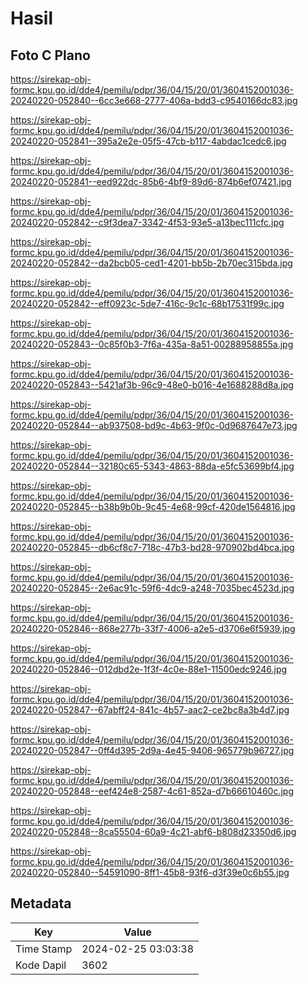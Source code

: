 # Hasil

## Foto C Plano

https://sirekap-obj-formc.kpu.go.id/dde4/pemilu/pdpr/36/04/15/20/01/3604152001036-20240220-052840--6cc3e668-2777-406a-bdd3-c9540166dc83.jpg

https://sirekap-obj-formc.kpu.go.id/dde4/pemilu/pdpr/36/04/15/20/01/3604152001036-20240220-052841--395a2e2e-05f5-47cb-b117-4abdac1cedc6.jpg

https://sirekap-obj-formc.kpu.go.id/dde4/pemilu/pdpr/36/04/15/20/01/3604152001036-20240220-052841--eed922dc-85b6-4bf9-89d6-874b6ef07421.jpg

https://sirekap-obj-formc.kpu.go.id/dde4/pemilu/pdpr/36/04/15/20/01/3604152001036-20240220-052842--c9f3dea7-3342-4f53-93e5-a13bec111cfc.jpg

https://sirekap-obj-formc.kpu.go.id/dde4/pemilu/pdpr/36/04/15/20/01/3604152001036-20240220-052842--da2bcb05-ced1-4201-bb5b-2b70ec315bda.jpg

https://sirekap-obj-formc.kpu.go.id/dde4/pemilu/pdpr/36/04/15/20/01/3604152001036-20240220-052842--eff0923c-5de7-416c-9c1c-68b17531f99c.jpg

https://sirekap-obj-formc.kpu.go.id/dde4/pemilu/pdpr/36/04/15/20/01/3604152001036-20240220-052843--0c85f0b3-7f6a-435a-8a51-00288958855a.jpg

https://sirekap-obj-formc.kpu.go.id/dde4/pemilu/pdpr/36/04/15/20/01/3604152001036-20240220-052843--5421af3b-96c9-48e0-b016-4e1688288d8a.jpg

https://sirekap-obj-formc.kpu.go.id/dde4/pemilu/pdpr/36/04/15/20/01/3604152001036-20240220-052844--ab937508-bd9c-4b63-9f0c-0d9687647e73.jpg

https://sirekap-obj-formc.kpu.go.id/dde4/pemilu/pdpr/36/04/15/20/01/3604152001036-20240220-052844--32180c65-5343-4863-88da-e5fc53699bf4.jpg

https://sirekap-obj-formc.kpu.go.id/dde4/pemilu/pdpr/36/04/15/20/01/3604152001036-20240220-052845--b38b9b0b-9c45-4e68-99cf-420de1564816.jpg

https://sirekap-obj-formc.kpu.go.id/dde4/pemilu/pdpr/36/04/15/20/01/3604152001036-20240220-052845--db6cf8c7-718c-47b3-bd28-970902bd4bca.jpg

https://sirekap-obj-formc.kpu.go.id/dde4/pemilu/pdpr/36/04/15/20/01/3604152001036-20240220-052845--2e6ac91c-59f6-4dc9-a248-7035bec4523d.jpg

https://sirekap-obj-formc.kpu.go.id/dde4/pemilu/pdpr/36/04/15/20/01/3604152001036-20240220-052846--868e277b-33f7-4006-a2e5-d3706e6f5939.jpg

https://sirekap-obj-formc.kpu.go.id/dde4/pemilu/pdpr/36/04/15/20/01/3604152001036-20240220-052846--012dbd2e-1f3f-4c0e-88e1-11500edc9246.jpg

https://sirekap-obj-formc.kpu.go.id/dde4/pemilu/pdpr/36/04/15/20/01/3604152001036-20240220-052847--67abff24-841c-4b57-aac2-ce2bc8a3b4d7.jpg

https://sirekap-obj-formc.kpu.go.id/dde4/pemilu/pdpr/36/04/15/20/01/3604152001036-20240220-052847--0ff4d395-2d9a-4e45-9406-965779b96727.jpg

https://sirekap-obj-formc.kpu.go.id/dde4/pemilu/pdpr/36/04/15/20/01/3604152001036-20240220-052848--eef424e8-2587-4c61-852a-d7b66610460c.jpg

https://sirekap-obj-formc.kpu.go.id/dde4/pemilu/pdpr/36/04/15/20/01/3604152001036-20240220-052848--8ca55504-60a9-4c21-abf6-b808d23350d6.jpg

https://sirekap-obj-formc.kpu.go.id/dde4/pemilu/pdpr/36/04/15/20/01/3604152001036-20240220-052840--54591090-8ff1-45b8-93f6-d3f39e0c6b55.jpg


## Metadata

| Key        | Value               |
| ---------- | ------------------- |
| Time Stamp | 2024-02-25 03:03:38 |
| Kode Dapil | 3602                |



